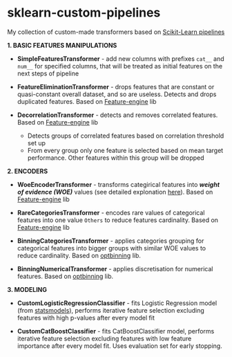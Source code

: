 # sklearn-custom-pipelines

My collection of custom-made transformers based on [Scikit-Learn pipelines](https://scikit-learn.org/stable/modules/generated/sklearn.pipeline.Pipeline.html)

**1. BASIC FEATURES MANIPULATIONS**

- **SimpleFeaturesTransformer** - add new columns with prefixes `cat__` and `num__` for specified columns, that will be treated as initial features on the next steps of pipeline
  
- **FeatureEliminationTransformer** - drops features that are constant or quasi-constant overall dataset, and so are useless. Detects and drops duplicated features. Based on [Feature-engine](https://feature-engine.trainindata.com/en/latest/) lib
  
- **DecorrelationTransformer** - detects and removes correlated features. Based on [Feature-engine](https://feature-engine.trainindata.com/en/latest/) lib
  - Detects groups of correlated features based on correlation threshold set up
  - From every group only one feature is selected based on mean target performance. Other features within this group will be dropped




**2. ENCODERS**

- **WoeEncoderTransformer** - transforms categirical features into ***weight of evidence (WOE)***  values (see detailed explonation [here](https://www.analyticsvidhya.com/blog/2021/06/understand-weight-of-evidence-and-information-value/)). Based on [Feature-engine](https://feature-engine.trainindata.com/en/latest/) lib

- **RareCategoriesTransformer** - encodes rare values of categorical features into one value `Others` to reduce features cardinality. Based on [Feature-engine](https://feature-engine.trainindata.com/en/latest/) lib

- **BinningCategoriesTransformer** - applies categories grouping for categorical features into bigger groups with similar WOE values to reduce cardinality. Based on [optbinning](https://github.com/guillermo-navas-palencia/optbinning) lib.

- **BinningNumericalTransformer** - applies discretisation for numerical features. Based on [optbinning](https://github.com/guillermo-navas-palencia/optbinning) lib.


**3. MODELING**

- **CustomLogisticRegressionClassifier** - fits Logistic Regression model (from [statsmodels](https://www.statsmodels.org/stable/index.html)), performs iterative feature selection excluding features with high p-values after every model fit

- **CustomCatBoostClassifier** - fits CatBoostClassifier model, performs iterative feature selection excluding features with low feature importance after every model fit. Uses evaluation set for early stopping.
